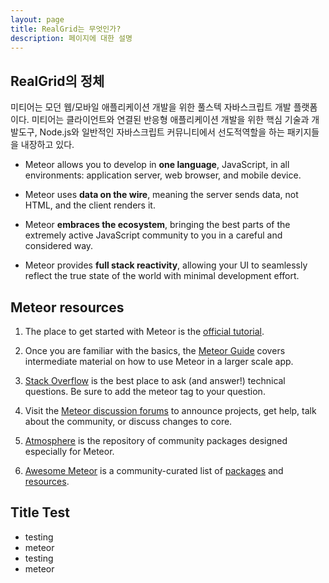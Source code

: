 ```yaml
---
layout: page
title: RealGrid는 무엇인가?
description: 페이지에 대한 설명
---
```


<h2 id="what-is-meteor">RealGrid의 정체</h2>

미티어는 모던 웹/모바일 애플리케이션 개발을 위한 풀스텍 자바스크립트 개발 플랫폼이다. 미티어는 클라이언트와 연결된 반응형 애플리케이션 개발을 위한 핵심 기술과 개발도구, Node.js와 일반적인 자바스크립트 커뮤니티에서 선도적역할을 하는 패키지들을 내장하고 있다.

- Meteor allows you to develop in **one language**, JavaScript, in all environments: application server, web browser, and mobile device.

- Meteor uses **data on the wire**, meaning the server sends data, not HTML, and the client renders it.

- Meteor **embraces the ecosystem**, bringing the best parts of the extremely active JavaScript community to you in a careful and considered way.

- Meteor provides **full stack reactivity**, allowing your UI to seamlessly reflect the true state of the world with minimal development effort.

<h2 id="learning-more">Meteor resources</h2>

1. The place to get started with Meteor is the [official tutorial](https://www.meteor.com/tutorials/blaze/creating-an-app).

2. Once you are familiar with the basics, the [Meteor Guide](http://guide.meteor.com) covers intermediate material on how to use Meteor in a larger scale app.

3. [Stack Overflow](http://stackoverflow.com/questions/tagged/meteor) is the best place to ask (and answer!) technical questions. Be sure to add the meteor tag to your question.

4. Visit the [Meteor discussion forums](https://forums.meteor.com) to announce projects, get help, talk about the community, or discuss changes to core.

5. [Atmosphere](https://atmospherejs.com) is the repository of community packages designed especially for Meteor.

6. [Awesome Meteor](https://github.com/Urigo/awesome-meteor) is a community-curated list of [packages](https://github.com/Urigo/awesome-meteor#getting-started) and [resources](https://github.com/Urigo/awesome-meteor#resources).

<h2 id="learning-test">Title Test</h2>

* testing
* meteor
* testing
* meteor

